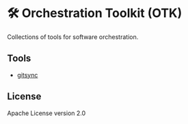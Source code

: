 # 🛠️  Orchestration Toolkit (OTK)

Collections of tools for software orchestration.

## Tools

- [gitsync](README.gitsync.md)

## License

Apache License version 2.0

